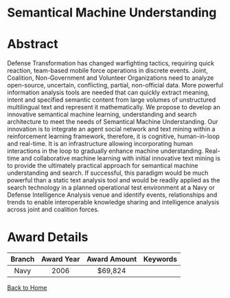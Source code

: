 
Semantical Machine Understanding
================================

# Abstract


Defense Transformation has changed warfighting tactics, requiring quick reaction, team-based mobile force operations in discrete events. Joint, Coalition, Non-Government and Volunteer Organizations need to analyze open-source, uncertain, conflicting, partial, non-official data. More powerful information analysis tools are needed that can quickly extract meaning, intent and specified semantic content from large volumes of unstructured multilingual text and represent it mathematically. We propose to develop an innovative semantical machine learning, understanding and search architecture to meet the needs of Semantical Machine Understanding. Our innovation is to integrate an agent social network and text mining within a reinforcement learning framework, therefore, it is cognitive, human-in-loop and real-time. It is an infrastructure allowing incorporating human interactions in the loop to gradually enhance machine understanding. Real-time and collaborative machine learning with initial innovative text mining is to provide the ultimately practical approach for semantical machine understanding and search. If successful, this paradigm would be much powerful than a static text analysis tool and would be readily applied as the search technology in a planned operational test environment at a Navy or Defense Intelligence Analysis venue and identify events, relationships and trends to enable interoperable knowledge sharing and intelligence analysis across joint and coalition forces.  

# Award Details

|Branch|Award Year|Award Amount|Keywords|
| :---: | :---: | :---: | :---: |
|Navy|2006|$69,824||
  
  


[Back to Home](https://github.com/chrischow/dod_sbir_awards/Reports/DJ/#1873)